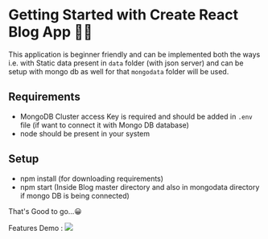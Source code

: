 # Getting Started with Create React Blog App ✍🏻

This application is beginner friendly and can be implemented both the ways i.e. with Static data present in `data` folder (with json server) and can be setup with mongo db as well for that `mongodata` folder will be used.

## Requirements 
 * MongoDB Cluster access Key is required and should be added in `.env` file (if want to connect it with Mongo DB database)
 * node should be present in your system 

## Setup 

 * npm install (for downloading requirements)
 * npm start (Inside Blog master directory and also in mongodata directory if mongo DB is being connected)
 
That's Good to go...😀

Features Demo :
<a href="https://www.youtube.com/watch?v=zWDryYu22ds&t=7s"><img src = "https://drive.google.com/file/d/1TTXLACBor6GbpOhahPznu0R5Xs2EuPVy/view?usp=sharing"></img></a>

